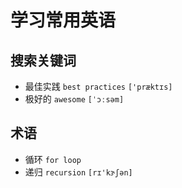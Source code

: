 # 学习常用英语

## 搜索关键词 
* 最佳实践 `best practices` `['præktɪs]`
* 极好的 `awesome` `[ˈɔːsəm]`

## 术语
* 循环 `for loop`
* 递归 `recursion` `[rɪ'kɝʃən]`